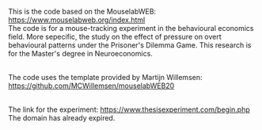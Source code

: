This is the code based on the MouselabWEB: https://www.mouselabweb.org/index.html<br>
The code is for a mouse-tracking experiment in the behavioural economics field. More sepecific, the study on the effect of pressure on overt behavioural patterns under the Prisoner's Dilemma Game. This research is for the Master's degree in Neuroeconomics. <br><br>

The code uses the template provided by Martijn Willemsen: https://github.com/MCWillemsen/mouselabWEB20<br><br>

The link for the experiment: https://www.thesisexperiment.com/begin.php<br>
The domain has already expired. <br>
